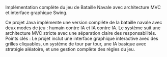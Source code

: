 Implémentation complète du jeu de Bataille Navale avec architecture MVC et interface graphique Swing.

Ce projet Java implémente une version complète de la bataille navale avec deux modes de jeu : humain contre IA et IA contre IA. Le système suit une architecture MVC stricte avec une séparation claire des responsabilités.
Points clés : Le projet inclut une interface graphique interactive avec des grilles cliquables, un système de tour par tour, une IA basique avec stratégie aléatoire, et une gestion complète des règles du jeu. 